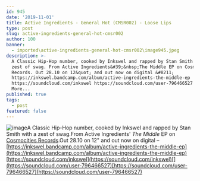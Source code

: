 ```yaml
---
id: 945
date: '2019-11-01'
title: Active Ingredients - General Hot (CMSR002) - Loose Lips
type: post
slug: active-ingredients-general-hot-cmsr002
author: 100
banner:
  - imported\active-ingredients-general-hot-cmsr002\image945.jpeg
description: >-
  A Classic Hip-Hop number, cooked by Inkswel and rapped by Stan Smith with a
  zest of swag. From Active Ingredients&#39;&nbsp;The Middle EP on Cosmocities
  Records. Out 28.10 on 12&quot; and out now on digital &#8211;
  https://inkswel.bandcamp.com/album/active-ingredients-the-middle-ep
  https://soundcloud.com/inkswel https://soundcloud.com/user-796466527 [...]Read
  More...
published: true
tags:
  - post
featured: false
---
```

![image](../imported\active-ingredients-general-hot-cmsr002\image945.jpeg)A Classic Hip-Hop number, cooked by Inkswel and rapped by Stan Smith with a zest of swag.From Active Ingredients' _The Middle_ EP on [Cosmocities Records](https://www.discogs.com/label/1628368-Cosmocities-Records).Out 28.10 on 12" and out now on digital – [](https://inkswel.bandcamp.com/album/active-ingredients-the-middle-ep)[https://inkswel.bandcamp.com/album/active-ingredients-the-middle-ep](https://inkswel.bandcamp.com/album/active-ingredients-the-middle-ep)[https://soundcloud.com/inkswel](https://soundcloud.com/inkswel)[](https://soundcloud.com/user-796466527)[https://soundcloud.com/user-796466527](https://soundcloud.com/user-796466527)